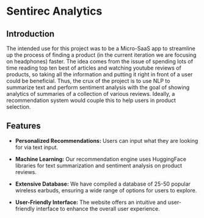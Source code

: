 # Sentirec Analytics

## Introduction

The intended use for this project was to be a Micro-SaaS app to streamline up the process of finding a product (in the current iteration we are focusing on headphones) faster. The idea comes from the issue of spending lots of time reading top ten best of articles and watching youtube reviews of products, so taking all the information and putting it right in front of a user could be beneficial. Thus, the crux of the project is to use NLP to summarize text and perform sentiment analysis with the goal of showing analytics of summaries of a collection of various reviews. Ideally, a recommendation system would couple this to help users in product selection.

## Features

- **Personalized Recommendations:** Users can input what they are looking for via text input.

- **Machine Learning:** Our recommendation engine uses HuggingFace libraries for text summarization and sentiment analysis on product reviews.

- **Extensive Database:** We have compiled a database of 25-50 popular wireless earbuds, ensuring a wide range of options for users to explore.

- **User-Friendly Interface:** The website offers an intuitive and user-friendly interface to enhance the overall user experience.
